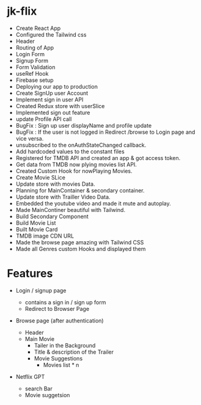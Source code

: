 # jk-flix

- Create React App
- Configured the Tailwind css
- Header
- Routing of App
- Login Form
- Signup Form
- Form Validation
- useRef Hook
- Firebase setup
- Deploying our app to production
- Create SignUp user Account
- Implement sign in user API
- Created Redux store with userSlice
- Implemented sign out feature
- update Profile API call
- BugFix : Sign up user displayName and profile update
- BugFix : If the user is not logged in Redirect /browse to Login page and vice versa.
- unsubscribed to the onAuthStateChanged callback.
- Add hardcoded values to the constant files
- Registered for TMDB API and created an app & got access token.
- Get data from TMDB now plying movies list API.
- Created Custom Hook for nowPlaying Movies.
- Create Movie SLice
- Update store with movies Data.
- Planning for MainContainer & secondary container.
- Update store with Trailler Video Data.
- Embedded the youtube video and made it mute and autoplay.
- Made MainContiner beautiful with Tailwind.
- Build Secondary Component
- Build Movie List
- Built Movie Card
- TMDB image CDN URL
- Made the browse page amazing with Tailwind CSS
- Made all Genres custom Hooks and displayed them

# Features

- Login / signup page

  - contains a sign in / sign up form
  - Redirect to Browser Page

- Browse page (after authentication)

  - Header
  - Main Movie
    - Tailer in the Background
    - Title & description of the Trailer
    - Movie Suggestions
      - Movies list \* n

- Netflix GPT
  - search Bar
  - Movie suggetsion
